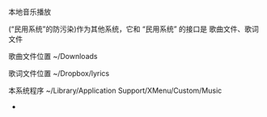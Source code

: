 
本地音乐播放

(“民用系统”的防污染)作为其他系统，它和 “民用系统” 的接口是 歌曲文件、歌词文件

歌曲文件位置 ~/Downloads

歌词文件位置 ~/Dropbox/lyrics

本系统程序 ~/Library/Application Support/XMenu/Custom/Music

-
